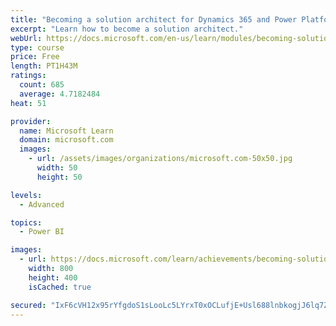 ```yaml
---
title: "Becoming a solution architect for Dynamics 365 and Power Platform"
excerpt: "Learn how to become a solution architect."
webUrl: https://docs.microsoft.com/en-us/learn/modules/becoming-solution-architect/
type: course
price: Free
length: PT1H43M
ratings:
  count: 685
  average: 4.7182484
heat: 51

provider:
  name: Microsoft Learn
  domain: microsoft.com
  images:
    - url: /assets/images/organizations/microsoft.com-50x50.jpg
      width: 50
      height: 50

levels:
  - Advanced

topics:
  - Power BI

images:
  - url: https://docs.microsoft.com/learn/achievements/becoming-solution-architect-social.png
    width: 800
    height: 400
    isCached: true

secured: "IxF6cVH12x95rYfgdoS1sLooLc5LYrxT0xOCLufjE+Usl688lnbkogjJ6lq7ZhL1NC0oBOESeihuZ2p432zhfRRmWLhGmIPW+x6KagZgXcPFqjpKb/jAPhSi+CkeXIExe63L7i5Ww+4Q/qGwCevFQvveIdOFcX4ESMrLnI9Hsd3h6CgCc8sOqfUsbJa+uWhbWQ5I7nOGY0Adion5SGXJVaaKbiU5YXZW1/V/VlVgYU29nLVgMc119wXUNquiUtcfTAG8i8hfc1GEOX/ISJd8ZCJeJceLs+EsBwYwg+2Ieq2/y/CC8dNtJAH96Ek0unKUbmEFVgBUQd453x9ABtig3PmFQMYSkWMiPy4nqjullZi8zsMFbyjoTAMhxykqhqQNAQzmL/hjTlf8x8HSYhkSkkUoqIN2rX3H0DHr4s2jFCM=;bXo3DVqw/kdGqoQ2NTIihw=="
---
```


